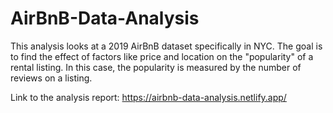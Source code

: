 # AirBnB-Data-Analysis

This analysis looks at a 2019 AirBnB dataset specifically in NYC. The goal is to find the effect of factors like price and location on the "popularity" of a rental listing. In this case, the popularity is measured by the number of reviews on a listing.

Link to the analysis report: https://airbnb-data-analysis.netlify.app/
